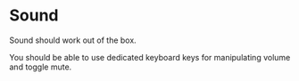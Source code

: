 # Sound

Sound should work out of the box.

You should be able to use dedicated keyboard keys for manipulating volume and toggle mute.
